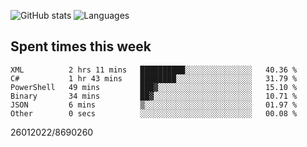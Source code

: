 ![GitHub stats](https://github-readme-stats.vercel.app/api?username=emipa606&theme=github_dark&show_icons=true) 
![Languages](https://github-readme-stats.vercel.app/api/top-langs/?username=emipa606&theme=github_dark&layout=compact)

## Spent times this week
<!--START_SECTION:waka-->

```text
XML          2 hrs 11 mins   ██████████░░░░░░░░░░░░░░░   40.36 %
C#           1 hr 43 mins    ████████░░░░░░░░░░░░░░░░░   31.79 %
PowerShell   49 mins         ███▓░░░░░░░░░░░░░░░░░░░░░   15.10 %
Binary       34 mins         ██▓░░░░░░░░░░░░░░░░░░░░░░   10.71 %
JSON         6 mins          ▒░░░░░░░░░░░░░░░░░░░░░░░░   01.97 %
Other        0 secs          ░░░░░░░░░░░░░░░░░░░░░░░░░   00.08 %
```

<!--END_SECTION:waka-->


26012022/8690260
